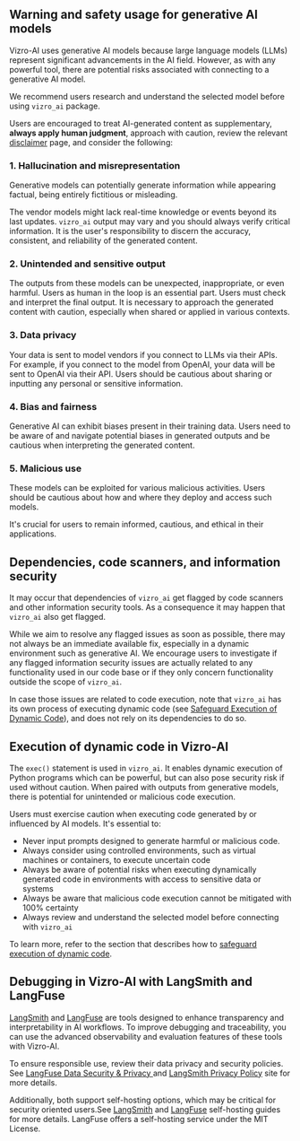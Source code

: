 ## Warning and safety usage for generative AI models

Vizro-AI uses generative AI models because large language models (LLMs) represent significant advancements in the AI field. However, as with any powerful tool, there are potential risks associated with connecting to a generative AI model.

We recommend users research and understand the selected model before using `vizro_ai` package.

Users are encouraged to treat AI-generated content as supplementary, **always apply human judgment**, approach with caution, review the relevant [disclaimer](disclaimer.md) page, and consider the following:

<!-- vale off -->

### 1. Hallucination and misrepresentation

Generative models can potentially generate information while appearing factual, being entirely fictitious or misleading.

<!-- vale on -->

The vendor models might lack real-time knowledge or events beyond its last updates. `vizro_ai` output may vary and you should always verify critical information. It is the user's responsibility to discern the accuracy, consistent, and reliability of the generated content.

<!-- vale off -->

### 2. Unintended and sensitive output

<!-- vale on -->

The outputs from these models can be unexpected, inappropriate, or even harmful. Users as human in the loop is an essential part. Users must check and interpret the final output. It is necessary to approach the generated content with caution, especially when shared or applied in various contexts.

<!-- vale off -->

### 3. Data privacy

<!-- vale on -->

Your data is sent to model vendors if you connect to LLMs via their APIs. For example, if you connect to the model from OpenAI, your data will be sent to OpenAI via their API. Users should be cautious about sharing or inputting any personal or sensitive information.

<!-- vale off -->

### 4. Bias and fairness

<!-- vale on -->

Generative AI can exhibit biases present in their training data. Users need to be aware of and navigate potential biases in generated outputs and be cautious when interpreting the generated content.

<!-- vale off -->

### 5. Malicious use

<!-- vale on -->

These models can be exploited for various malicious activities. Users should be cautious about how and where they deploy and access such models.

It's crucial for users to remain informed, cautious, and ethical in their applications.

## Dependencies, code scanners, and information security

It may occur that dependencies of `vizro_ai` get flagged by code scanners and other information security tools. As a consequence it may happen that `vizro_ai` also get flagged.

While we aim to resolve any flagged issues as soon as possible, there may not always be an immediate available fix, especially in a dynamic environment such as generative AI. We encourage users to investigate if any flagged information security issues are actually related to any functionality used in our code base or if they only concern functionality outside the scope of `vizro_ai`.

In case those issues are related to code execution, note that `vizro_ai` has its own process of executing dynamic code (see [Safeguard Execution of Dynamic Code](safeguard.md)), and does not rely on its dependencies to do so.

## Execution of dynamic code in Vizro-AI

The `exec()` statement is used in `vizro_ai`. It enables dynamic execution of Python programs which can be powerful, but can also pose security risk if used without caution. When paired with outputs from generative models, there is potential for unintended or malicious code execution.

Users must exercise caution when executing code generated by or influenced by AI models. It's essential to:

- Never input prompts designed to generate harmful or malicious code.
- Always consider using controlled environments, such as virtual machines or containers, to execute uncertain code
- Always be aware of potential risks when executing dynamically generated code in environments with access to sensitive data or systems
- Always be aware that malicious code execution cannot be mitigated with 100% certainty
- Always review and understand the selected model before connecting with `vizro_ai`

To learn more, refer to the section that describes how to [safeguard execution of dynamic code](safeguard.md).

## Debugging in Vizro-AI with LangSmith and LangFuse

[LangSmith](https://docs.smith.langchain.com/) and [LangFuse](https://langfuse.com/docs) are tools designed to enhance transparency and interpretability in AI workflows. To improve debugging and traceability, you can use the advanced observability and evaluation features of these tools with Vizro-AI.

To ensure responsible use, review their data privacy and security policies. See [LangFuse Data Security & Privacy ](https://langfuse.com/docs/data-security-privacy) and [LangSmith Privacy Policy](https://www.langchain.com/privacy-policy) site for more details.

Additionally, both support self-hosting options, which may be critical for security oriented users.See [LangSmith](https://docs.smith.langchain.com/self_hosting) and [LangFuse](https://langfuse.com/docs/deployment/self-host) self-hosting guides for more details. LangFuse offers a self-hosting service under the MIT License.
